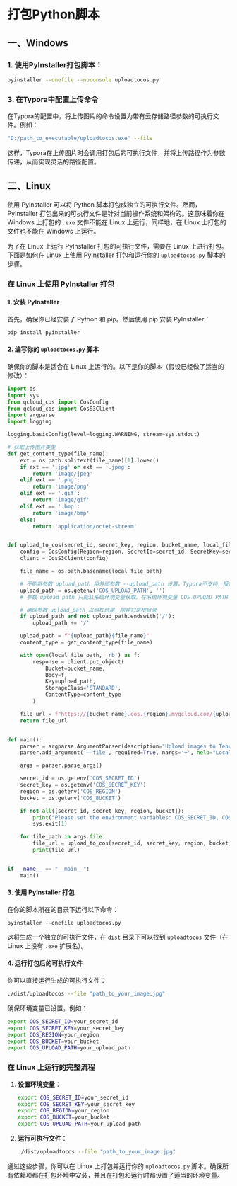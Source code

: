 # 打包Python脚本

## 一、Windows

### 1. 使用PyInstaller打包脚本：

```sh
pyinstaller --onefile --noconsole uploadtocos.py
```

### 3. 在Typora中配置上传命令

在Typora的配置中，将上传图片的命令设置为带有云存储路径参数的可执行文件。例如：

```sh
"D:/path_to_executable/uploadtocos.exe" --file
```

这样，Typora在上传图片时会调用打包后的可执行文件，并将上传路径作为参数传递，从而实现灵活的路径配置。

##  二、Linux

使用 PyInstaller 可以将 Python 脚本打包成独立的可执行文件。然而，PyInstaller 打包出来的可执行文件是针对当前操作系统和架构的。这意味着你在 Windows 上打包的 `.exe` 文件不能在 Linux 上运行，同样地，在 Linux 上打包的文件也不能在 Windows 上运行。

为了在 Linux 上运行 PyInstaller 打包的可执行文件，需要在 Linux 上进行打包。下面是如何在 Linux 上使用 PyInstaller 打包和运行你的 `uploadtocos.py` 脚本的步骤。

### 在 Linux 上使用 PyInstaller 打包

#### 1. 安装 PyInstaller

首先，确保你已经安装了 Python 和 pip。然后使用 pip 安装 PyInstaller：

```sh
pip install pyinstaller
```

#### 2. 编写你的 `uploadtocos.py` 脚本

确保你的脚本是适合在 Linux 上运行的。以下是你的脚本（假设已经做了适当的修改）：

```python
import os
import sys
from qcloud_cos import CosConfig
from qcloud_cos import CosS3Client
import argparse
import logging

logging.basicConfig(level=logging.WARNING, stream=sys.stdout)

# 获取上传图片类型
def get_content_type(file_name):
    ext = os.path.splitext(file_name)[1].lower()
    if ext == '.jpg' or ext == '.jpeg':
        return 'image/jpeg'
    elif ext == '.png':
        return 'image/png'
    elif ext == '.gif':
        return 'image/gif'
    elif ext == '.bmp':
        return 'image/bmp'
    else:
        return 'application/octet-stream'


def upload_to_cos(secret_id, secret_key, region, bucket_name, local_file_path):
    config = CosConfig(Region=region, SecretId=secret_id, SecretKey=secret_key)
    client = CosS3Client(config)

    file_name = os.path.basename(local_file_path)

    # 不能将参数 upload_path 用外部参数 --upload_path 设置，Typora不支持，报错。
    upload_path = os.getenv('COS_UPLOAD_PATH', '')
    # 参数 upload_path 只能从系统环境变量获取。在系统环境变量 COS_UPLOAD_PATH 中设置以/结尾，例如 noteimages/

    # 确保参数 upload_path 以斜杠结尾，除非它是根目录
    if upload_path and not upload_path.endswith('/'):
        upload_path += '/'

    upload_path = f"{upload_path}{file_name}"
    content_type = get_content_type(file_name)

    with open(local_file_path, 'rb') as f:
        response = client.put_object(
            Bucket=bucket_name,
            Body=f,
            Key=upload_path,
            StorageClass='STANDARD',
            ContentType=content_type
        )

    file_url = f"https://{bucket_name}.cos.{region}.myqcloud.com/{upload_path}"
    return file_url


def main():
    parser = argparse.ArgumentParser(description="Upload images to Tencent Cloud COS and generate Markdown links")
    parser.add_argument('--file', required=True, nargs='+', help="Local image file paths")

    args = parser.parse_args()

    secret_id = os.getenv('COS_SECRET_ID')
    secret_key = os.getenv('COS_SECRET_KEY')
    region = os.getenv('COS_REGION')
    bucket = os.getenv('COS_BUCKET')

    if not all([secret_id, secret_key, region, bucket]):
        print("Please set the environment variables: COS_SECRET_ID, COS_SECRET_KEY, COS_REGION, COS_BUCKET")
        sys.exit(1)

    for file_path in args.file:
        file_url = upload_to_cos(secret_id, secret_key, region, bucket, file_path)
        print(file_url)


if __name__ == "__main__":
    main()
```

#### 3. 使用 PyInstaller 打包

在你的脚本所在的目录下运行以下命令：

```shell
pyinstaller --onefile uploadtocos.py
```

这将生成一个独立的可执行文件，在 `dist` 目录下可以找到 `uploadtocos` 文件（在 Linux 上没有 `.exe` 扩展名）。

#### 4. 运行打包后的可执行文件

你可以直接运行生成的可执行文件：

```sh
./dist/uploadtocos --file "path_to_your_image.jpg"
```

确保环境变量已设置，例如：

```sh
export COS_SECRET_ID=your_secret_id
export COS_SECRET_KEY=your_secret_key
export COS_REGION=your_region
export COS_BUCKET=your_bucket
export COS_UPLOAD_PATH=your_upload_path
```

### 在 Linux 上运行的完整流程

1. **设置环境变量**：

   ```sh
   export COS_SECRET_ID=your_secret_id
   export COS_SECRET_KEY=your_secret_key
   export COS_REGION=your_region
   export COS_BUCKET=your_bucket
   export COS_UPLOAD_PATH=your_upload_path
   ```

2. **运行可执行文件**：

   ```sh
   ./dist/uploadtocos --file "path_to_your_image.jpg"
   ```

通过这些步骤，你可以在 Linux 上打包并运行你的 `uploadtocos.py` 脚本。确保所有依赖项都在打包环境中安装，并且在打包和运行时都设置了适当的环境变量。